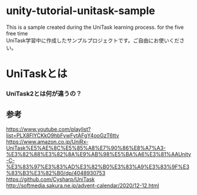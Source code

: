 # unity-tutorial-unitask-sample
This is a sample created during the UniTask learning process. for the five free time  
UniTask学習中に作成したサンプルプロジェクトです。ご自由にお使いください。  
# UniTaskとは 



### UniTask2とは何が違うの？
  



## 参考
https://www.youtube.com/playlist?list=PLX8FlYCKkO9hbFywFytAFgY4ooGzT6ttv  
https://www.amazon.co.jp/UniRx-UniTask%E5%AE%8C%E5%85%A8%E7%90%86%E8%A7%A3-%E3%82%88%E3%82%8A%E9%AB%98%E5%BA%A6%E3%81%AAUnity-C-%E3%83%97%E3%83%AD%E3%82%B0%E3%83%A9%E3%83%9F%E3%83%B3%E3%82%B0/dp/4048930753  
https://github.com/Cysharp/UniTask  
http://softmedia.sakura.ne.jp/advent-calendar/2020/12-12.html
